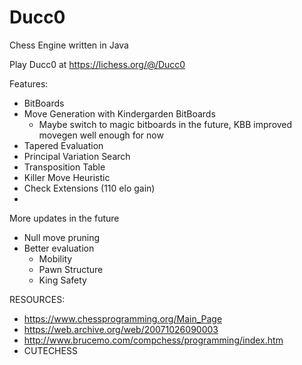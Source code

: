 # Ducc0
Chess Engine written in Java

Play Ducc0 at https://lichess.org/@/Ducc0

Features:
  - BitBoards
  - Move Generation with Kindergarden BitBoards
      - Maybe switch to magic bitboards in the future, KBB improved movegen well enough for now
  - Tapered Evaluation
  - Principal Variation Search
  - Transposition Table
  - Killer Move Heuristic
  - Check Extensions (110 elo gain)
  - 

More updates in the future
  - Null move pruning
  - Better evaluation
      - Mobility
      - Pawn Structure
      - King Safety

RESOURCES: 
  - https://www.chessprogramming.org/Main_Page
  - https://web.archive.org/web/20071026090003
  - http://www.brucemo.com/compchess/programming/index.htm
  - CUTECHESS
